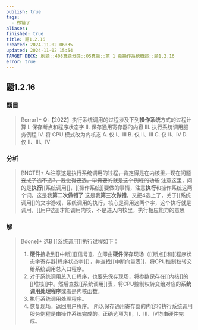 ```yaml
---
publish: true
tags:
  - 做错了
aliases: 
finished: true
title: 题1.2.16
created: 2024-11-02 06:35
updated: 2024-11-02 15:54
TARGET DECK: 刷题::408真题分类::OS真题::第 1 章操作系统概述::题1.2.16
error: true
---
```

## 题1.2.16
### 题目
> [!error]+
> Q:【2022】执行系统调用的过程涉及下列**操作系统**方式的过程计算 
> I. 保存断点和程序状态字 
> II. 保存通用寄存器的内容 
> III. 执行系统调用服务例程 
> IV. 将 CPU 模式改为内核态 
> A. 仅 I、III 
> B. 仅 II、III 
> C. 仅 II、IV 
> D. 仅 II、III、IV
### 分析
> [!NOTE]+
> A:~~注意这是执行系统调用的过程，肯定得是在内核里，现在问题变成了选不选3，我觉得要选，毕竟要的就是这个例程的功能~~
> 注意这里，问的是**执行**[[系统调用]]，[[操作系统]]要做的事情，注意**执行**和操作系统这两个词，这是我**第二次做错了**
> 这是我**第三次做错**，又把4选上了，关于[[系统调用]]的文字游戏，系统调用的执行，核心是调用这两个字，这个执行就是调用，[[用户态]]才能调用内核，不是进入内核里，执行相应能力的意思
### 解
> [!done]+
> 选B
> [[系统调用]]执行过程如下：
> 1. **硬件**接收到[[中断]][[信号]]，立即由**硬件**保存现场（[[断点]]和[[程序状态字寄存器|程序状态字]]），并查找[[中断向量表]]，将CPU控制权转交给系统调用总入口程序。
> 2. 对于系统调用总入口程序，也要先保存现场，将参数保存在[[内核]]的[[堆栈]]中。然后查找[[系统调用]]表，将CPU控制权转交给对应的系**统调用处理程序**或者是内核函数。
> 3. 执行系统调用处理程序。
> 4. 恢复现场，返回用户程序。
> 所以保存通用寄存器的内容和执行系统调用服务例程是由操作系统完成的。正确选项为II，I、III、IV均由硬件完成。


